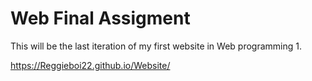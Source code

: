 # Web Final Assigment
This will be the last iteration of my first website in Web programming 1.

<https://Reggieboi22.github.io/Website/>